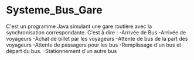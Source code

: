 # Systeme_Bus_Gare
C'est un programme Java simulant une gare routière avec la synchronisation correspondante.
C'est à dire : 
-Arrivée de Bus
-Arrivée de voyageurs
-Achat de billet par les voyageurs
-Attente de bus de la part des voyageurs
-Attente de passagers pour les bus
-Remplissage d'un bus et départ du bus.
-Stationnement d'un autre bus
